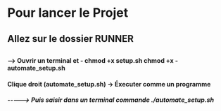 <h1>Pour lancer le Projet</h1>
<h2>Allez sur le dossier RUNNER<h2>


  
<h4>--> Ouvrir un terminal et 
  - chmod +x setup.sh chmod +x 
  - automate_setup.sh</h4>

<h4>Clique droit (automate_setup.sh) -> Éxecuter comme un programme </h4>


<h5>-----> Puis saisir dans un terminal commande ./automate_setup.sh</h5>


